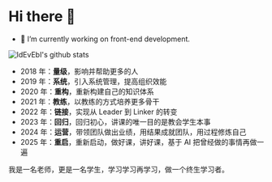 # Hi there 👋

- 🔭 I’m currently working on front-end development.

![IdEvEbI's github stats](https://github-readme-stats.vercel.app/api?username=idevebi&show_icons=true&theme=cobalt)

- 2018 年：**量级**，影响并帮助更多的人
- 2019 年：**系统**，引入系统管理，提高组织效能
- 2020 年：**重构**，重新构建自己的知识体系
- 2021 年：**教练**，以教练的方式培养更多骨干
- 2022 年：**链接**，实现从 Leader 到 Linker 的转变
- 2023 年：**回归**，回归初心，讲课的唯一目的是教会学生本事
- 2024 年：**运营**，带领团队做出业绩，用结果成就团队，用过程修炼自己
- 2025 年：**重启**，重新启动，做好课，讲好课，基于 AI 把曾经做的事情再做一遍

我是一名老师，更是一名学生，学习学习再学习，做一个终生学习者。

<!--
**IdEvEbI/IdEvEbI** is a ✨ _special_ ✨ repository because its `README.md` (this file) appears on your GitHub profile.

Here are some ideas to get you started:

- 🔭 I’m currently working on ...
- 🌱 I’m currently learning ...
- 👯 I’m looking to collaborate on ...
- 🤔 I’m looking for help with ...
- 💬 Ask me about ...
- 📫 How to reach me: ...
- 😄 Pronouns: ...
- ⚡ Fun fact: ...
-->
